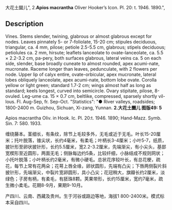 大花土圞儿",
2.**Apios macrantha** Oliver Hooker’s Icon. Pl. 20: t. 1946. 1890.",

## Description
Vines. Stems slender, twining, glabrous or almost glabrous except for nodes. Leaves pinnately 5- or 7-foliolate, 15-20 cm; stipules deciduous, triangular, ca. 4 mm, pilose; petiole 2.5-5.5 cm, glabrous; stipels deciduous; petiolules ca. 2 mm, hirsute; leaflets lanceolate to ovate-lanceolate, ca. 5.5 × 2.2-3.2 cm, pa-pery, both surfaces glabrous, lateral veins ca. 5 on each side, slender, base broadly cuneate to almost rounded, apex acumi-nate, mucronate. Raceme longer than leaves, pedunculate, with 2 flowers per node. Upper lip of calyx entire, ovate-orbicular, apex mucronate, lateral lobes obliquely lanceolate, apex acumi-nate, bottom lobe ovate. Corolla yellow or light green; standard 1.7-2 cm; wings almost half as long as standard; keels longest, curved into semicircle. Ovary stipitate, pilose, 8-ovuled. Leg-ume ca. 15 × 0.7 cm, beltlike, compressed, sparsely shortly vil-lous. Fl. Aug-Sep, fr. Sep-Oct.
  "Statistics": "● River valleys, roadsides; 1800-2400 m. Guizhou, Sichuan, Xi-zang, Yunnan.
**2.大花土圞儿 图版49: 5**

Apios macrantha Oliv. in Hook. Ic. Pl. 20:t. 1946. 1890; Hand-Mazz. Symb. Sin. 7: 580. 1933.

缠绕藤本。茎细长，有条纹，除节上毛较多外，无毛或近于无毛。叶长15-20厘米；托叶脱落，锥尖状，长约4毫米，有柔毛；叶柄长3-4厘米；小叶5-7，纸质，披针形至卵状披针形，长约5.5厘米，宽2.2-3.2厘米，先端渐尖，有小尖头，基部宽楔形至近圆形，两面无毛；侧脉每边约5条，比较纤细，小脉结成不规则网状；小托叶脱落；小叶柄长约2毫米，有微小硬毛。总状花序较叶长，有总花梗，疏花，每节上常有花两朵；花萼上唇全缘，卵状圆形，先端有凸尖；下唇两侧裂片斜披针形，先端渐尖，中裂片宽卵圆形，具小凸尖；花冠稍大，旗瓣长约2厘米，淡绿色；子房有柄，有柔毛，有胚珠8颗。荚果带形，长约15厘米，宽约7毫米，疏生微小柔毛。花期8-9月，果期9-10月。

产四川、云南、西藏及贵州。生于河谷或路边等地，海拔1 800-2400米。模式标本采自四川。
